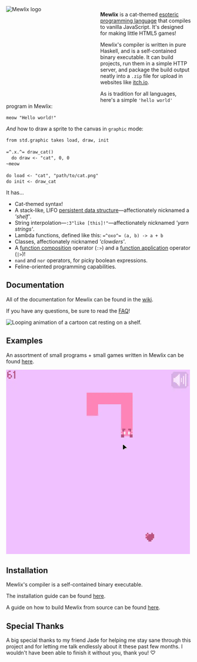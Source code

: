 <img align="left" width="256" height="256" src="logo.svg" alt="Mewlix logo">

**Mewlix** is a cat-themed [esoteric programming language](https://en.wikipedia.org/wiki/Esoteric_programming_language) that compiles to vanilla JavaScript. It's designed for making little HTML5 games!

Mewlix's compiler is written in pure Haskell, and is a self-contained binary executable. It can build projects, run them in a simple HTTP server, and package the build output neatly into a `.zip` file for upload in websites like [itch.io](https://itch.io/).

As is tradition for all languages, here's a simple `'hello world'` program in Mewlix:
```mewlix
meow "Hello world!"
```
*And* how to draw a sprite to the canvas in `graphic` mode:
```mewlix
from std.graphic takes load, draw, init

=^.x.^= draw_cat()
  do draw <- "cat", 0, 0
~meow

do load <- "cat", "path/to/cat.png"
do init <- draw_cat
```

It has...
 
- Cat-themed syntax!
- A stack-like, LIFO [persistent data structure](https://en.wikipedia.org/wiki/Persistent_data_structure)—affectionately nicknamed a *'shelf'*.
- String interpolation—`:3"like [this]!"`—affectionately nicknamed *'yarn strings'*.
- Lambda functions, defined like this: `=^oxo^= (a, b) -> a + b`
- Classes, affectionately nicknamed *'clowders'*.
- A [function composition](https://github.com/kbmackenzie/mewlix/wiki/Operators#function-composition-) operator (`:>`) and a [function application](https://github.com/kbmackenzie/mewlix/wiki/Operators#function-pipes-) operator (`|>`)!
- `nand` and `nor` operators, for picky boolean expressions.
- Feline-oriented programming capabilities.

## Documentation
All of the documentation for Mewlix can be found in the [wiki](https://github.com/kbmackenzie/mewlix/wiki).

If you have any questions, be sure to read the [FAQ](https://github.com/kbmackenzie/mewlix/wiki/FAQ)!

![Looping animation of a cartoon cat resting on a shelf.](https://github.com/kbmackenzie/mewlix/wiki/imgs/cat-shelf.webp)

## Examples

An assortment of small programs + small games written in Mewlix can be found [here](https://github.com/kbmackenzie/mewlix-examples).

<img width="500" height="500" src="https://github.com/kbmackenzie/mewlix-examples/raw/main/previews/mewlix-snake.webp" alt="Snake game example.">

## Installation
Mewlix's compiler is a self-contained binary executable.

The installation guide can be found [here](./INSTALL.md).

A guide on how to build Mewlix from source can be found [here](./INSTALL.md#build-from-source).

## Special Thanks
A big special thanks to my friend Jade for helping me stay sane through this project and for letting me talk endlessly about it these past few months. I wouldn't have been able to finish it without you, thank you! ♡
